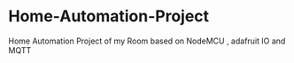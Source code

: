 # Home-Automation-Project
Home Automation Project of my Room based on NodeMCU , adafruit IO and MQTT
